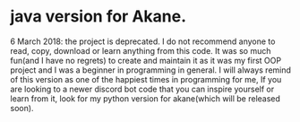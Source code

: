 # java version for Akane.

6 March 2018: the project is deprecated.
I do not recommend anyone to read, copy, download or learn anything from this code.
It was so much fun(and I have no regrets) to create and maintain it as it was my first OOP project and I was a beginner in programming in general. I will always remind of this version as one of the happiest times in programming for me,
If you are looking to a newer discord bot code that you can inspire yourself or learn from it, look for my python version for akane(which will be released soon).
